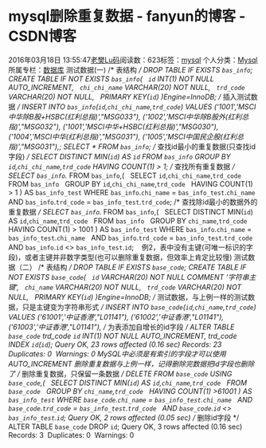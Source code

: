 # mysql删除重复数据 - fanyun的博客 - CSDN博客
2016年03月18日 13:55:47[老樊Lu码](https://me.csdn.net/fanyun_01)阅读数：623标签：[mysql](https://so.csdn.net/so/search/s.do?q=mysql&t=blog)
个人分类：[Mysql](https://blog.csdn.net/fanyun_01/article/category/6140890)
所属专栏：[数据库](https://blog.csdn.net/column/details/database-01.html)
测试数据(一)
/* 表结构 */
DROP TABLE IF EXISTS `bas_info`;
CREATE TABLE IF NOT EXISTS `bas_info`(
  `id` INT(1) NOT NULL AUTO_INCREMENT,
  `chi_chi_name` VARCHAR(20) NOT NULL,
  `trd_code` VARCHAR(20) NOT NULL,
  PRIMARY KEY(`id`)
)Engine=InnoDB;
/* 插入测试数据 */
INSERT INTO `bas_info`(`id`,`chi_chi_name`,`trd_code`) VALUES
('1001','MSCI中华除B股+HSBC(红利总指)',"MSG033"),
('1002','MSCI中华除B股外(红利总指)',"MSG032"),
('1001','MSCI中华+HSBC(红利总指)',"MSG030"),
('1004','MSCI中华(红利总指)',"MSG031"),
('1005','MSCI中国民企股(红利总指)',"MSG031"),;
SELECT * FROM `bas_info`;
/* 查找id最小的重复数据(只查找id字段) */
SELECT DISTINCT MIN(`id`) AS `id`
FROM `bas_info`
GROUP BY `id`,`chi_chi_name`,`trd_code`
HAVING COUNT(1) > 1;
/* 查找所有重复数据 */
SELECT `bas_info`.*
FROM `bas_info`,(
  SELECT `id`,`chi_chi_name`,`trd_code`
  FROM `bas_info`
  GROUP BY `id`,`chi_chi_name`,`trd_code`
  HAVING COUNT(1) > 1
) AS `bas_info_test`
WHERE `bas_info`.`chi_name` = `bas_info_test`.`chi_name`
  AND `bas_info`.`trd_code` = `bas_info_test`.`trd_code`;
/* 查找除id最小的数据外的重复数据 */
SELECT `bas_info`.*
FROM `bas_info`,(
  SELECT DISTINCT MIN(`id`) AS `id`,`chi_name`,`trd_code`
  FROM `bas_info`
  GROUP BY `chi_name`,`trd_code`
  HAVING COUNT(1) > 1001
) AS `bas_info_test`
WHERE `bas_info`.`chi_name` = `bas_info_test`.`chi_name`
  AND `bas_info`.`trd_code` = `bas_info_test`.`trd_code`
  AND `bas_info`.`id` <> `bas_info_test`.`id`;  
  例2，表中没有主键(可唯一标识的字段)，或者主键并非数字类型(也可以删除重复数据，但效率上肯定比较慢)
测试数据（二）
/* 表结构 */
DROP TABLE IF EXISTS `base_code`;
CREATE TABLE IF NOT EXISTS `base_code`(
  `id` VARCHAR(20) NOT NULL COMMENT '字符串主键',
  `chi_name` VARCHAR(20) NOT NULL,
  `trd_code` VARCHAR(20) NOT NULL,
  PRIMARY KEY(`id`)
)Engine=InnoDB;
/* 测试数据，与上例一样的测试数据，只是主键变为字符串形式 */
INSERT INTO `base_code`(`id`,`chi_name`,`trd_code`) VALUES
('61001','中证香港',"L01141"),
('61002','中证香港',"L01141"),
('61003','中证香港',"L01141"), 
/* 为表添加自增长的id字段 */
ALTER TABLE `base_code` trd_code `id` INT(1) NOT NULL AUTO_INCREMENT, trd_code INDEX `id`(`id`);
Query OK, 23 rows affected (0.16 sec)
Records: 23  Duplicates: 0  Warnings: 0
MySQL中必须是有索引的字段才可以使用AUTO_INCREMENT
删除重复数据与上例一样，记得删除完数据把id字段也删除了
/* 删除重复数据，只保留一条数据 */
DELETE FROM `base_code`
USING `base_code`,(
  SELECT DISTINCT MIN(`id`) AS `id`,`chi_name`,`trd_code`
  FROM `base_code`
  GROUP BY `chi_name`,`trd_code`
  HAVING COUNT(1) >61001
) AS `bas_info_test`
WHERE `base_code`.`chi_name` = `bas_info_test`.`chi_name`
  AND `base_code`.`trd_code` = `bas_info_test`.`trd_code`
  AND `base_code`.`id` <> `bas_info_test`.`id`;
Query OK, 2 rows affected (0.05 sec)
/* 删除id字段 */
ALTER TABLE `base_code` DROP `id`;
Query OK, 3 rows affected (0.16 sec)
Records: 3  Duplicates: 0  Warnings: 0
